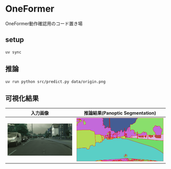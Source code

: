 # OneFormer
OneFormer動作確認用のコード置き場

## setup
```shell
uv sync
```

## 推論
```shell
uv run python src/predict.py data/origin.png
```

## 可視化結果
|入力画像|推論結果(Panoptic Segmentation)|
|---|---|
|![input_image](./data/origin.png)|![segmentation](./data/mask.png)|